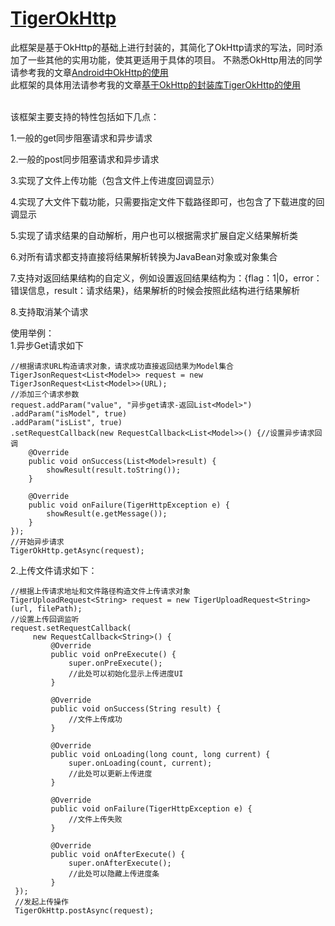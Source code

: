 # [TigerOkHttp](http://ittiger.cn/?p=304)
此框架是基于OkHttp的基础上进行封装的，其简化了OkHttp请求的写法，同时添加了一些其他的实用功能，使其更适用于具体的项目。
不熟悉OkHttp用法的同学请参考我的文章[Android中OkHttp的使用](http://ittiger.cn/?p=300)
<br/>
此框架的具体用法请参考我的文章[基于OkHttp的封装库TigerOkHttp的使用](http://ittiger.cn/?p=304)
<br/><br/>

该框架主要支持的特性包括如下几点：

1.一般的get同步阻塞请求和异步请求

2.一般的post同步阻塞请求和异步请求

3.实现了文件上传功能（包含文件上传进度回调显示）

4.实现了大文件下载功能，只需要指定文件下载路径即可，也包含了下载进度的回调显示

5.实现了请求结果的自动解析，用户也可以根据需求扩展自定义结果解析类

6.对所有请求都支持直接将结果解析转换为JavaBean对象或对象集合

7.支持对返回结果结构的自定义，例如设置返回结果结构为：{flag：1|0，error：错误信息，result：请求结果}，结果解析的时候会按照此结构进行结果解析

8.支持取消某个请求<br/>


使用举例：
<br/>
1.异步Get请求如下<br/>

```
//根据请求URL构造请求对象，请求成功直接返回结果为Model集合
TigerJsonRequest<List<Model>> request = new TigerJsonRequest<List<Model>>(URL);
//添加三个请求参数
request.addParam("value", "异步get请求-返回List<Model>")
.addParam("isModel", true)
.addParam("isList", true)
.setRequestCallback(new RequestCallback<List<Model>>() {//设置异步请求回调
    @Override
    public void onSuccess(List<Model>result) {
        showResult(result.toString());
    }
 
    @Override
    public void onFailure(TigerHttpException e) {
        showResult(e.getMessage());
    }
});
//开始异步请求
TigerOkHttp.getAsync(request);
```

2.上传文件请求如下：<br/>
```
//根据上传请求地址和文件路径构造文件上传请求对象
TigerUploadRequest<String> request = new TigerUploadRequest<String>(url, filePath);
//设置上传回调监听 
request.setRequestCallback(
     new RequestCallback<String>() {
         @Override
         public void onPreExecute() {
             super.onPreExecute();
             //此处可以初始化显示上传进度UI
         }
 
         @Override
         public void onSuccess(String result) {
             //文件上传成功
         }
 
         @Override
         public void onLoading(long count, long current) {
             super.onLoading(count, current);
             //此处可以更新上传进度
         }
 
         @Override
         public void onFailure(TigerHttpException e) {
             //文件上传失败
         }
 
         @Override
         public void onAfterExecute() {
             super.onAfterExecute();
             //此处可以隐藏上传进度条
         }
 });
 //发起上传操作
 TigerOkHttp.postAsync(request);
```


